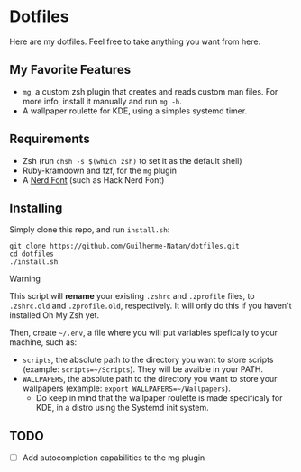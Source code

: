 # Dotfiles

Here are my dotfiles. Feel free to take anything you want from here.

## My Favorite Features

- `mg`, a custom zsh plugin that creates and reads custom man files. For more info, install it manually and run `mg -h`.
- A wallpaper roulette for KDE, using a simples systemd timer.

## Requirements

- Zsh (run `chsh -s $(which zsh)` to set it as the default shell)
- Ruby-kramdown and fzf, for the `mg` plugin
- A [Nerd Font](https://www.nerdfonts.com/font-downloads) (such as Hack Nerd Font)

## Installing

Simply clone this repo, and run `install.sh`:
```
git clone https://github.com/Guilherme-Natan/dotfiles.git
cd dotfiles
./install.sh
```

> [!WARNING]
> This script will **rename** your existing `.zshrc` and `.zprofile` files, to `.zshrc.old` and `.zprofile.old`,
> respectively. It will only do this if you haven't installed Oh My Zsh yet.


Then, create `~/.env`, a file where you will put variables spefically to your machine, such as:

- `scripts`, the absolute path to the directory you want to store scripts (example: `scripts=~/Scripts`). They will be
  avaible in your PATH.
- `WALLPAPERS`, the absolute path to the directory you want to store your wallpapers (example: `export
  WALLPAPERS=~/Wallpapers`). 
    - Do keep in mind that the wallpaper roulette is made specificaly for KDE, in a distro using the Systemd init
      system.

## TODO

- [ ] Add autocompletion capabilities to the mg plugin
